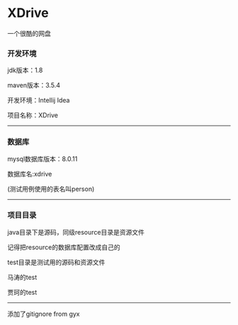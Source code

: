 ﻿# XDrive
一个很酷的网盘

### 开发环境

jdk版本：1.8

maven版本：3.5.4

开发环境：Intellij Idea

项目名称：XDrive

---

### 数据库

mysql数据库版本：8.0.11

数据库名:xdrive

(测试用例使用的表名叫person)

---

### 项目目录

java目录下是源码，同级resource目录是资源文件

记得把resource的数据库配置改成自己的

test目录是测试用的源码和资源文件

马涛的test

贾珂的test

---

添加了gitignore
from gyx
